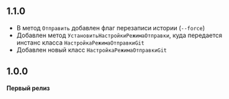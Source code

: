 ## 1.1.0

* В метод `Отправить` добавлен флаг перезаписи истории (`--force`)
* Добавлен метод `УстановитьНастройкиРежимаОтправки`, куда передается инстанс класса `НастройкаРежимаОтправкиGit`
* Добавлен новый класс `НастройкаРежимаОтправкиGit`

## 1.0.0

**Первый релиз**
